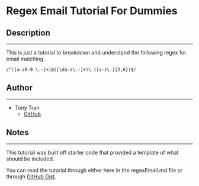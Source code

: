 # Regex Email Tutorial For Dummies

## Description

---

This is just a tutorial to breakdown and understand the following regex for email matching. 

    /^([a-z0-9_\.-]+)@([\da-z\.-]+)\.([a-z\.]{2,6})$/

## Author

---

- Tony Tran
  - [GitHub](https://github.com/tonytran97)

## Notes

---

This tutorial was built off starter code that provided a template of what should be included. 

You can read the tutorial through either here in the regexEmail.md file or through [GitHub Gist](https://gist.github.com/tonytran97/a0d733330d0b4955042477a3228af468). 